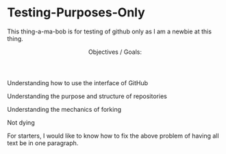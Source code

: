 Testing-Purposes-Only
=====================

This thing-a-ma-bob is for testing of github only as I am a newbie at this thing.

<header>Objectives / Goals:</header>
<p>Understanding how to use the interface of GitHub</p>
<p>Understanding the purpose and structure of repositories</p>
<p>Understanding the mechanics of forking</p>
<p>Not dying</p>

For starters, I would like to know how to fix the above problem of having all text be in one paragraph.

